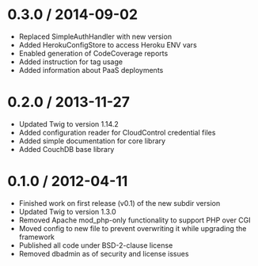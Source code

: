 
0.3.0 / 2014-09-02
==================

 * Replaced SimpleAuthHandler with new version
 * Added HerokuConfigStore to access Heroku ENV vars
 * Enabled generation of CodeCoverage reports
 * Added instruction for tag usage
 * Added information about PaaS deployments

0.2.0 / 2013-11-27
==================

 * Updated Twig to version 1.14.2
 * Added configuration reader for CloudControl credential files
 * Added simple documentation for core library
 * Added CouchDB base library

0.1.0 / 2012-04-11
==================

 * Finished work on first release (v0.1) of the new subdir version
 * Updated Twig to version 1.3.0
 * Removed Apache mod_php-only functionality to support PHP over CGI
 * Moved config to new file to prevent overwriting it while upgrading the framework
 * Published all code under BSD-2-clause license
 * Removed dbadmin as of security and license issues
